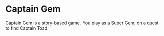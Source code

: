 # Captain Gem

Captain Gem is a story-based game. You play as a Super Gem, on a quest to find Captain Toad.
